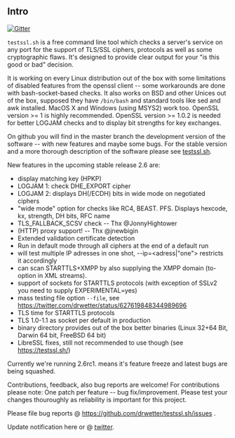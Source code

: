 
## Intro

[![Gitter](https://badges.gitter.im/Join%20Chat.svg)](https://gitter.im/drwetter/testssl.sh?utm_source=badge&utm_medium=badge&utm_campaign=pr-badge&utm_content=badge)

`testssl.sh` is a free command line tool which checks a server's service on any port for the support of TLS/SSL ciphers, protocols as well as some cryptographic flaws. It's designed to provide clear output for your "is this good or bad" decision.

It is working on every Linux distribution out of the box with some limitations of disabled features from the openssl client -- some workarounds are done with bash-socket-based checks. It also works on BSD and other Unices out of the box, supposed they have `/bin/bash` and standard tools like sed and awk installed. MacOS X and Windows (using MSYS2) work too. OpenSSL version >= 1 is highly recommended.  OpenSSL version >= 1.0.2 is needed for better LOGJAM checks and to display bit strengths for key exchanges.

On github you will find in the master branch the development version of the software -- with new features and maybe some bugs. For the stable version and a more thorough description of the software please see [testssl.sh](https://testssl.sh/ "Go to the site with the stable version and more documentation"). 

New features in the upcoming stable release 2.6 are: 

* display matching key (HPKP)
* LOGJAM 1: check DHE_EXPORT cipher 
* LOGJAM 2: displays DH(/ECDH) bits in wide mode on negotiated ciphers
* "wide mode" option for checks like RC4, BEAST. PFS. Displays hexcode, kx, strength, DH bits, RFC name
* TLS_FALLBACK_SCSV check -- Thx @JonnyHightower
* (HTTP) proxy support! -- Thx @jnewbigin
* Extended validation certificate detection
* Run in default mode through all ciphers at the end of a default run
* will test multiple IP adresses in one shot, --ip=<adress|"one"> restricts it accordingly
* can scan STARTTLS+XMPP by also supplying the XMPP domain (to-option in XML streams).
* support of sockets for STARTTLS protocols (with exception of SSLv2 you need to supply EXPERIMENTAL=yes)
* mass testing file option ``--file``, see https://twitter.com/drwetter/status/627619848344989696
* TLS time for STARTTLS protocols
* TLS 1.0-1.1 as socket per default in production
* binary directory provides out of the box better binaries (Linux 32+64 Bit, Darwin 64 bit, FreeBSD 64 bit)
* LibreSSL fixes, still not recommended to use though (see https://testssl.sh/)

Currently we're running 2.6rc1. means it's feature freeze and latest bugs are being squashed.


Contributions, feedback, also bug reports are welcome! For contributions please note: One patch per feature -- bug fix/improvement. Please test your changes thouroughly as reliability is important for this project. 

Please file bug reports @ https://github.com/drwetter/testssl.sh/issues .

Update notification here or @ [twitter](https://twitter.com/drwetter). 


